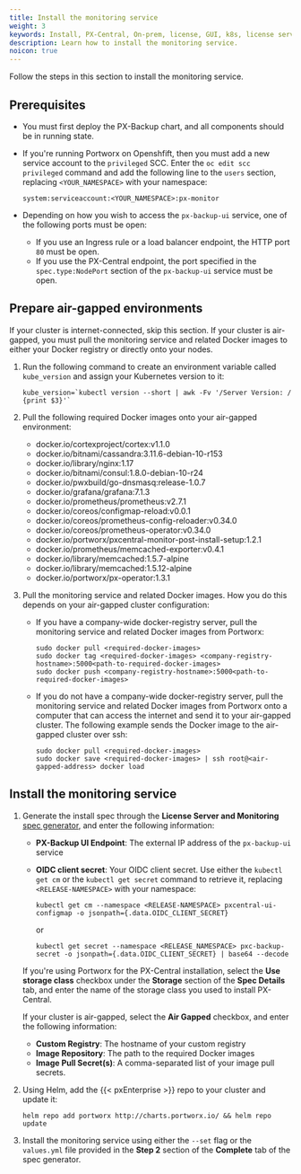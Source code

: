 ```yaml
---
title: Install the monitoring service
weight: 3
keywords: Install, PX-Central, On-prem, license, GUI, k8s, license server
description: Learn how to install the monitoring service.
noicon: true
---
```


Follow the steps in this section to install the monitoring service.

## Prerequisites

* You must first deploy the PX-Backup chart, and all components should be in running state.


* If you're running Portworx on Openshfift, then you must add a new  service account to the `privileged` SCC. Enter the `oc edit scc privileged` command and add the following line to the `users` section, replacing `<YOUR_NAMESPACE>` with your namespace:

    ```text
    system:serviceaccount:<YOUR_NAMESPACE>:px-monitor
    ```

* Depending on how you wish to access the `px-backup-ui` service, one of the following ports must be open:
  * If you use an Ingress rule or a load balancer endpoint, the HTTP port `80` must be open.
  * If you use the PX-Central endpoint, the port specified in the `spec.type:NodePort` section of the `px-backup-ui` service must be open.

## Prepare air-gapped environments

If your cluster is internet-connected, skip this section. If your cluster is air-gapped, you must pull the monitoring service and related Docker images to either your Docker registry or directly onto your nodes.

1. Run the following command to create an environment variable called `kube_version` and assign your Kubernetes version to it:

    ```
    kube_version=`kubectl version --short | awk -Fv '/Server Version: / {print $3}'`
    ```

2. Pull the following required Docker images onto your air-gapped environment:

    * docker.io/cortexproject/cortex:v1.1.0
    * docker.io/bitnami/cassandra:3.11.6-debian-10-r153
    * docker.io/library/nginx:1.17
    * docker.io/bitnami/consul:1.8.0-debian-10-r24
    * docker.io/pwxbuild/go-dnsmasq:release-1.0.7
    * docker.io/grafana/grafana:7.1.3
    * docker.io/prometheus/prometheus:v2.7.1
    * docker.io/coreos/configmap-reload:v0.0.1
    * docker.io/coreos/prometheus-config-reloader:v0.34.0
    * docker.io/coreos/prometheus-operator:v0.34.0
    * docker.io/portworx/pxcentral-monitor-post-install-setup:1.2.1
    * docker.io/prometheus/memcached-exporter:v0.4.1
    * docker.io/library/memcached:1.5.7-alpine
    * docker.io/library/memcached:1.5.12-alpine
    * docker.io/portworx/px-operator:1.3.1

3. Pull the monitoring service and related Docker images. How you do this depends on your air-gapped cluster configuration:

    * If you have a company-wide docker-registry server, pull the monitoring service and related Docker images from Portworx:

        ```text
        sudo docker pull <required-docker-images>
        sudo docker tag <required-docker-images> <company-registry-hostname>:5000<path-to-required-docker-images>
        sudo docker push <company-registry-hostname>:5000<path-to-required-docker-images>
        ```

    * If you do not have a company-wide docker-registry server, pull the monitoring service and related Docker images from Portworx onto a computer that can access the internet and send it to your air-gapped cluster. The following example sends the Docker image to the air-gapped cluster over ssh:

        ```text
        sudo docker pull <required-docker-images>
        sudo docker save <required-docker-images> | ssh root@<air-gapped-address> docker load
        ```
## Install the monitoring service

1. Generate the install spec through the **License Server and Monitoring** [spec generator](https://central.portworx.com/specGen/px-central-on-prem-wizard), and enter the following information:

    * **PX-Backup UI Endpoint**: The external IP address of the `px-backup-ui` service
    * **OIDC client secret**: Your OIDC client secret. Use either the `kubectl get cm` or the `kubectl get secret` command to retrieve it, replacing `<RELEASE-NAMESPACE>` with your namespace:

        ```text
        kubectl get cm --namespace <RELEASE-NAMESPACE> pxcentral-ui-configmap -o jsonpath={.data.OIDC_CLIENT_SECRET}
        ```

        or

        ```
        kubectl get secret --namespace <RELEASE_NAMESPACE> pxc-backup-secret -o jsonpath={.data.OIDC_CLIENT_SECRET} | base64 --decode
        ```

    If you're using Portworx for the PX-Central installation, select the **Use storage class** checkbox under the **Storage** section of the **Spec Details** tab, and enter the name of the storage class you used to install PX-Central.

    If your cluster is air-gapped, select the **Air Gapped** checkbox, and enter the following information:

      * **Custom Registry**: The hostname of your custom registry
      * **Image Repository**: The path to the required Docker images
      * **Image Pull Secret(s)**: A comma-separated list of your image pull secrets.

2. Using Helm, add the {{< pxEnterprise >}} repo to your cluster and update it:
    <!-- I may instead just push these two steps together and refer users to the spec generator -->

    ```text
    helm repo add portworx http://charts.portworx.io/ && helm repo update
    ```

3. Install the monitoring service using either the `--set` flag or the `values.yml` file provided in the **Step 2** section of the **Complete** tab of the spec generator.

